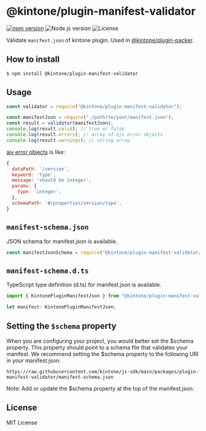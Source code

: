 # @kintone/plugin-manifest-validator

[![npm version](https://badge.fury.io/js/%40kintone%2Fplugin-manifest-validator.svg)](https://badge.fury.io/js/%40kintone%2Fplugin-manifest-validator)
![Node.js version](https://img.shields.io/badge/dynamic/json.svg?url=https://raw.githubusercontent.com/kintone/js-sdk/main/packages/create-plugin/package.json&label=node&query=$.engines.node&colorB=blue)
![License](https://img.shields.io/npm/l/@kintone/plugin-manifest-validator.svg)

Validate `manifest.json` of kintone plugin. Used in [@kintone/plugin-packer](https://github.com/kintone/plugin-packer).

## How to install

```console
$ npm install @kintone/plugin-manifest-validator
```

## Usage

```js
const validator = require("@kintone/plugin-manifest-validator");

const manifestJson = require("./path/to/your/manifest.json");
const result = validator(manifestJson);
console.log(result.valid); // true or false
console.log(result.errors); // array of ajv error objects
console.log(result.warnings); // string array
```

[ajv error objects](https://ajv.js.org/api.html#error-objects) is like:

```js
{
  dataPath: '/version',
  keyword: 'type',
  message: 'should be integer',
  params: {
    type: 'integer',
  },
  schemaPath: '#/properties/version/type',
}
```

## `manifest-schema.json`

JSON schema for manifest.json is available.

```js
const manifestJsonSchema = require("@kintone/plugin-manifest-validator/manifest-schema.json");
```

## `manifest-schema.d.ts`

TypeScript type definition (d.ts) for manifest.json is available.

```typescript
import { KintonePluginManifestJson } from "@kintone/plugin-manifest-validator/manifest-schema";

let manifest: KintonePluginManifestJson;
```

## Setting the `$schema` property

When you are configuring your project, you would better set the $schema property. This property should point to a schema file that validates your manifest.
We recommend setting the $schema property to the following URI in your manifest.json:

```
https://raw.githubusercontent.com/kintone/js-sdk/main/packages/plugin-manifest-validator/manifest-schema.json
```

Note: Add or update the $schema property at the top of the manifest.json.

## License

MIT License
